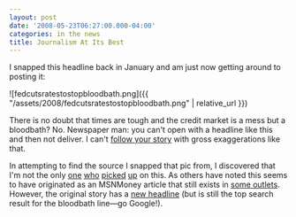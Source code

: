 ```yaml
---
layout: post
date: '2008-05-23T06:27:00.000-04:00'
categories: in the news
title: Journalism At Its Best
---
```


I snapped this headline back in January and am just now getting around to posting it:

![fedcutsratestostopbloodbath.png]({{ "/assets/2008/fedcutsratestostopbloodbath.png" | relative_url }})

There is no doubt that times are tough and the credit market is a mess but a bloodbath? No. Newspaper man: you can't open with a headline like this and then not deliver. I can't [follow your story](http://www.youtube.com/watch?v=NVcyPPAwoGA) with gross exaggerations like that.

In attempting to find the source I snapped that pic from, I discovered that I'm not the only [one](http://www.upstateforums.com/phpBB2/viewtopic,p,67840.html#67840) [who](http://bankergirl.com/archives/55) [picked](http://www.scsv.nevada.edu/~anzalone/blog2/archives/000196.html) [up](http://destrukto.livejournal.com/296626.html) on this. As others have noted this seems to have originated as an MSNMoney article that still exists in [some outlets](http://finance.ingter.net/content/view/400/1/). However, the original story has a [new headline](http://articles.moneycentral.msn.com/Investing/Dispatch/080122markets.aspx) (but is still the top search result for the bloodbath line—go Google!).